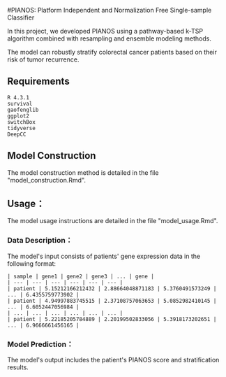 #PIANOS: Platform Independent and Normalization Free Single-sample Classifier

In this project, we developed PIANOS using a pathway-based k-TSP algorithm combined with resampling and ensemble modeling methods.

The model can robustly stratify colorectal cancer patients based on their risk of tumor recurrence.


## Requirements

```
R 4.3.1
survival
gaofenglib
ggplot2
switchBox
tidyverse
DeepCC
```


## Model Construction
The model construction method is detailed in the file "model_construction.Rmd".

## Usage：
The model usage instructions are detailed in the file "model_usage.Rmd".

### Data Description：
The model's input consists of patients' gene expression data in the following format:
```
| sample | gene1 | gene2 | gene3 | ... | gene |
| --- | --- | --- | --- | --- | --- |
| patient | 5.15212166212432 | 2.88664048871183 | 5.3760491573249 | ... | 6.4355759773902 |
| patient | 4.94997883745515 | 2.37108757063653 | 5.0852982410145 | ... | 6.6052447056984 |
| ... | ... | ... | ... | ... | ... |
| patient | 5.22185205784889 | 2.20199502833056 | 5.3918173202651 | ... | 6.9666661456165 |
```
### Model Prediction：
The model's output includes the patient's PIANOS score and stratification results.
